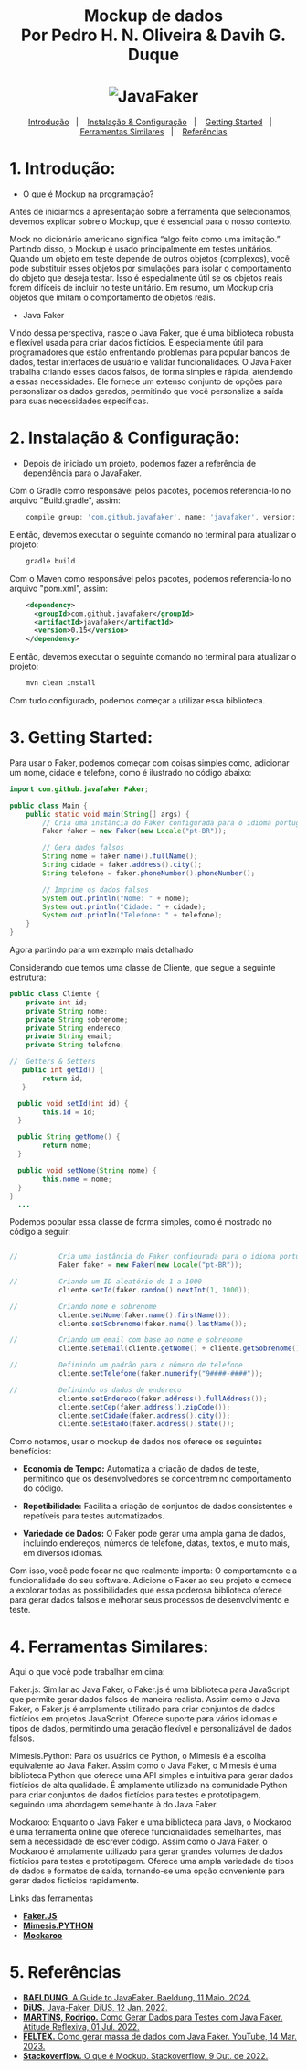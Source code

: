 <h1 align="center"> Mockup de dados </br> Por Pedro H. N. Oliveira & Davih G. Duque </h1>
  <h1 align="center"> <img alt="JavaFaker" src="JavaFaker.png" /> </h1>

<p align="center">
  <a href="#Introdução">Introdução</a>&nbsp;&nbsp;&nbsp;|&nbsp;&nbsp;&nbsp;
  <a href="#Instalação & Configuração">Instalação & Configuração</a>&nbsp;&nbsp;&nbsp;|&nbsp;&nbsp;&nbsp;
  <a href="#Getting Started">Getting Started</a>&nbsp;&nbsp;&nbsp;|&nbsp;&nbsp;&nbsp;
  <a href="#Ferramentas Similares">Ferramentas Similares</a>&nbsp;&nbsp;&nbsp;|&nbsp;&nbsp;&nbsp;
  <a href="#Referências">Referências</a>
</p>


# 1. Introdução:
* O que é Mockup na programação? 

Antes de iniciarmos a apresentação sobre a ferramenta que selecionamos, devemos explicar sobre o Mockup, que é essencial para o nosso contexto.

Mock no dicionário americano significa “algo feito como uma imitação.” Partindo disso, o Mockup é usado principalmente em testes unitários. Quando um objeto em teste depende de outros objetos (complexos), você pode substituir esses objetos por simulações para isolar o comportamento do objeto que deseja testar. Isso é especialmente útil se os objetos reais forem difíceis de incluir no teste unitário. Em resumo, um Mockup cria objetos que imitam o comportamento de objetos reais.

* Java Faker

Vindo dessa perspectiva, nasce o Java Faker, que é uma biblioteca robusta e flexível usada para criar dados fictícios. É especialmente útil para programadores que estão enfrentando problemas para popular bancos de dados, testar interfaces de usuário e validar funcionalidades. O Java Faker trabalha criando esses dados falsos, de forma simples e rápida, atendendo a essas necessidades. Ele fornece um extenso conjunto de opções para personalizar os dados gerados, permitindo que você personalize a saída para suas necessidades específicas.


# 2. Instalação & Configuração:
* Depois de iniciado um projeto, podemos fazer a referência de dependência para o JavaFaker.

Com o Gradle como responsável pelos pacotes, podemos referencia-lo no arquivo "Build.gradle", assim:
  
```javascript
    compile group: 'com.github.javafaker', name: 'javafaker', version: '0.15'
```
E então, devemos executar o seguinte comando no terminal para atualizar o projeto:
```javascript
    gradle build
```


Com o Maven como responsável pelos pacotes, podemos referencia-lo no arquivo "pom.xml", assim:
```xml
    <dependency>
      <groupId>com.github.javafaker</groupId>
      <artifactId>javafaker</artifactId>
      <version>0.15</version>
    </dependency>
```
E então, devemos executar o seguinte comando no terminal para atualizar o projeto:
```javascript
    mvn clean install
```

Com tudo configurado, podemos começar a utilizar essa biblioteca.

# 3. Getting Started:
Para usar o Faker, podemos começar com coisas simples como, adicionar um nome, cidade e telefone, como é ilustrado no código abaixo:
```java
import com.github.javafaker.Faker;

public class Main {
    public static void main(String[] args) {
        // Cria uma instância do Faker configurada para o idioma português do Brasil
        Faker faker = new Faker(new Locale("pt-BR"));

        // Gera dados falsos
        String nome = faker.name().fullName();
        String cidade = faker.address().city();
        String telefone = faker.phoneNumber().phoneNumber();

        // Imprime os dados falsos
        System.out.println("Nome: " + nome);
        System.out.println("Cidade: " + cidade);
        System.out.println("Telefone: " + telefone);
    }
}
```
Agora partindo para um exemplo mais detalhado

Considerando que temos uma classe de Cliente, que segue a seguinte estrutura:
```java
public class Cliente {
    private int id;
    private String nome;
    private String sobrenome;
    private String endereco;
    private String email;
    private String telefone;

//  Getters & Setters
   public int getId() {
        return id;
   }

  public void setId(int id) {
        this.id = id;
  }

  public String getNome() {
        return nome;
  }

  public void setNome(String nome) {
        this.nome = nome;
  }
}
  ...
```

Podemos popular essa classe de forma simples, como é mostrado no código a seguir:

```java

//          Cria uma instância do Faker configurada para o idioma português do Brasil
            Faker faker = new Faker(new Locale("pt-BR"));

//          Criando um ID aleatório de 1 a 1000
            cliente.setId(faker.random().nextInt(1, 1000));

//          Criando nome e sobrenome
            cliente.setNome(faker.name().firstName());
            cliente.setSobrenome(faker.name().lastName());

//          Criando um email com base ao nome e sobrenome
            cliente.setEmail(cliente.getNome() + cliente.getSobrenome() + "@ufmg.br");

//          Definindo um padrão para o número de telefone
            cliente.setTelefone(faker.numerify("9####-####"));

//          Definindo os dados de endereço
            cliente.setEndereco(faker.address().fullAddress());
            cliente.setCep(faker.address().zipCode());
            cliente.setCidade(faker.address().city());
            cliente.setEstado(faker.address().state());
```

Como notamos, usar o mockup de dados nos oferece os seguintes benefícios:

* **Economia de Tempo:** Automatiza a criação de dados de teste, permitindo que os desenvolvedores se concentrem no comportamento do código.

* **Repetibilidade:** Facilita a criação de conjuntos de dados consistentes e repetíveis para testes automatizados.

* **Variedade de Dados:** O Faker pode gerar uma ampla gama de dados, incluindo endereços, números de telefone, datas, textos, e muito mais, em diversos idiomas.

Com isso, você pode focar no que realmente importa: 
O comportamento e a funcionalidade do seu software. Adicione o Faker ao seu projeto e comece a explorar todas as possibilidades que essa poderosa biblioteca oferece para gerar dados falsos e melhorar seus processos de desenvolvimento e teste.

# 4. Ferramentas Similares:
Aqui o que você pode trabalhar em cima:

Faker.js:
Similar ao Java Faker, o Faker.js é uma biblioteca para JavaScript que permite gerar dados falsos de maneira realista.
Assim como o Java Faker, o Faker.js é amplamente utilizado para criar conjuntos de dados fictícios em projetos JavaScript.
Oferece suporte para vários idiomas e tipos de dados, permitindo uma geração flexível e personalizável de dados falsos.

Mimesis.Python:
Para os usuários de Python, o Mimesis é a escolha equivalente ao Java Faker.
Assim como o Java Faker, o Mimesis é uma biblioteca Python que oferece uma API simples e intuitiva para gerar dados fictícios de alta qualidade.
É amplamente utilizado na comunidade Python para criar conjuntos de dados fictícios para testes e prototipagem, seguindo uma abordagem semelhante à do Java Faker.

Mockaroo:
Enquanto o Java Faker é uma biblioteca para Java, o Mockaroo é uma ferramenta online que oferece funcionalidades semelhantes, mas sem a necessidade de escrever código.
Assim como o Java Faker, o Mockaroo é amplamente utilizado para gerar grandes volumes de dados fictícios para testes e prototipagem.
Oferece uma ampla variedade de tipos de dados e formatos de saída, tornando-se uma opção conveniente para gerar dados fictícios rapidamente.

Links das ferramentas
* [**Faker.JS**](https://fakerjs.dev)
* [**Mimesis.PYTHON**](https://mimesis.name/en/master/)
* [**Mockaroo**](https://www.mockaroo.com)


# 5. Referências
* [**BAELDUNG.** A Guide to JavaFaker. Baeldung, 11 Maio. 2024.](https://www.baeldung.com/java-faker)
* [**DiUS.** Java-Faker. DiUS, 12 Jan. 2022.](https://github.com/DiUS/java-faker)
* [**MARTINS, Rodrigo.** Como Gerar Dados para Testes com Java Faker. Atitude Reflexiva, 01 Jul. 2022.](https://atitudereflexiva.wordpress.com/2022/07/01/como-gerar-dados-para-testes-com-java-faker/)
* [**FELTEX.** Como gerar massa de dados com Java Faker. YouTube, 14 Mar. 2023.](https://youtu.be/teVyz17rVX4)
* [**Stackoverflow.** O que é Mockup. Stackoverflow, 9 Out. de 2022.](https://stackoverflow.com/questions/2665812/what-is-mocking)
